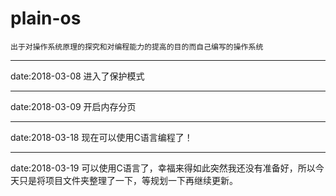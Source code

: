 # plain-os
    出于对操作系统原理的探究和对编程能力的提高的目的而自己编写的操作系统
***
date:2018-03-08
进入了保护模式
***
date:2018-03-09
开启内存分页
***
date:2018-03-18
现在可以使用C语言编程了！
***
date:2018-03-19
可以使用C语言了，幸福来得如此突然我还没有准备好，所以今天只是将项目文件夹整理了一下，等规划一下再继续更新。